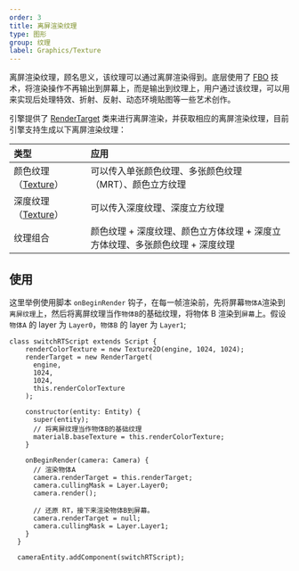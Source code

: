 ```yaml
---
order: 3
title: 离屏渲染纹理
type: 图形
group: 纹理
label: Graphics/Texture
---
```


离屏渲染纹理，顾名思义，该纹理可以通过离屏渲染得到。底层使用了 [FBO](https://developer.mozilla.org/en-US/docs/Web/API/WebGLRenderingContext/framebufferTexture2D) 技术，将渲染操作不再输出到屏幕上，而是输出到纹理上，用户通过该纹理，可以用来实现后处理特效、折射、反射、动态环境贴图等一些艺术创作。

引擎提供了 [RenderTarget](/apis/core/#RenderTarget) 类来进行离屏渲染，并获取相应的离屏渲染纹理，目前引擎支持生成以下离屏渲染纹理：

| 类型 | 应用 |
| :-- | :-- |
| 颜色纹理（[Texture](/apis/core/#Texture)） | 可以传入单张颜色纹理、多张颜色纹理 （MRT）、颜色立方纹理 |
| 深度纹理（[Texture](/apis/core/#Texture)） | 可以传入深度纹理、深度立方纹理 |
| 纹理组合 | 颜色纹理 + 深度纹理、颜色立方体纹理 + 深度立方体纹理、多张颜色纹理 + 深度纹理 |

## 使用

这里举例使用脚本 `onBeginRender` 钩子，在每一帧渲染前，先将屏幕`物体A`渲染到`离屏纹理`上，然后将离屏纹理当作`物体B`的基础纹理，将物体 B 渲染到`屏幕`上。假设 `物体A` 的 layer 为 `Layer0`，`物体B` 的 layer 为 `Layer1`;

```
class switchRTScript extends Script {
    renderColorTexture = new Texture2D(engine, 1024, 1024);
    renderTarget = new RenderTarget(
      engine,
      1024,
      1024,
      this.renderColorTexture
    );

    constructor(entity: Entity) {
      super(entity);
	  // 将离屏纹理当作物体B的基础纹理
      materialB.baseTexture = this.renderColorTexture;
    }

    onBeginRender(camera: Camera) {
	  // 渲染物体A
      camera.renderTarget = this.renderTarget;
      camera.cullingMask = Layer.Layer0;
      camera.render();

	  // 还原 RT，接下来渲染物体B到屏幕。
      camera.renderTarget = null;
      camera.cullingMask = Layer.Layer1;
    }
  }

  cameraEntity.addComponent(switchRTScript);
```

<playground src="render-target.ts"></playground>
